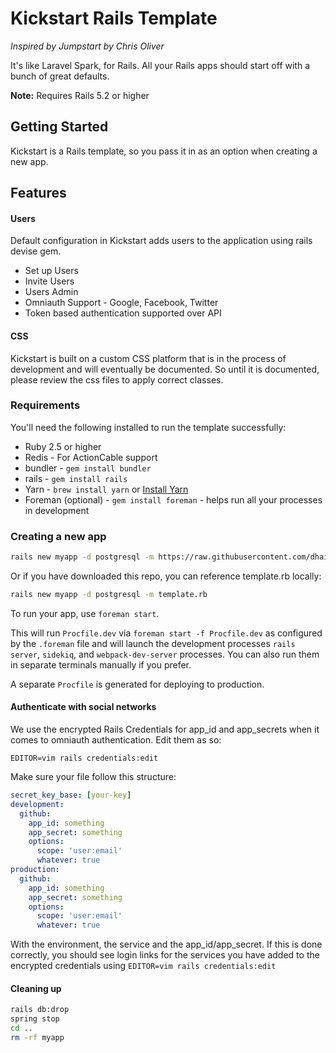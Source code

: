 # Kickstart Rails Template

*Inspired by Jumpstart by Chris Oliver*

It's like Laravel Spark, for Rails. All your Rails apps should start off with a bunch of great defaults.

**Note:** Requires Rails 5.2 or higher

## Getting Started

Kickstart is a Rails template, so you pass it in as an option when creating a new app.

Features
-

#### Users

Default configuration in Kickstart adds users to the application using rails devise gem.

- Set up Users
- Invite Users
- Users Admin
- Omniauth Support - Google, Facebook, Twitter
- Token based authentication supported over API

#### CSS
Kickstart is built on a custom CSS platform that is in the process of development and will eventually be documented. So until it is documented, please review the css files to apply correct classes.

### Requirements

You'll need the following installed to run the template successfully:

* Ruby 2.5 or higher
* Redis - For ActionCable support
* bundler - `gem install bundler`
* rails - `gem install rails`
* Yarn - `brew install yarn` or [Install Yarn](https://yarnpkg.com/en/docs/install)
* Foreman (optional) - `gem install foreman` - helps run all your
  processes in development

### Creating a new app

```bash
rails new myapp -d postgresql -m https://raw.githubusercontent.com/dhairyagabha/Kickstart/master/template.rb
```

Or if you have downloaded this repo, you can reference template.rb locally:

```bash
rails new myapp -d postgresql -m template.rb
```

To run your app, use `foreman start`.

This will run `Procfile.dev` via `foreman start -f Procfile.dev` as configured by the `.foreman` file and will launch the development processes `rails server`, `sidekiq`, and `webpack-dev-server` processes. You can also run them in separate terminals manually if you prefer.

A separate `Procfile` is generated for deploying to production.

#### Authenticate with social networks

We use the encrypted Rails Credentials for app_id and app_secrets when it comes to omniauth authentication. Edit them as so:

```
EDITOR=vim rails credentials:edit
```

Make sure your file follow this structure:

```yml
secret_key_base: [your-key]
development:
  github:
    app_id: something
    app_secret: something
    options:
      scope: 'user:email'
      whatever: true
production:
  github:
    app_id: something
    app_secret: something
    options:
      scope: 'user:email'
      whatever: true
```

With the environment, the service and the app_id/app_secret. If this is done correctly, you should see login links
for the services you have added to the encrypted credentials using `EDITOR=vim rails credentials:edit`

#### Cleaning up

```bash
rails db:drop
spring stop
cd ..
rm -rf myapp
```
